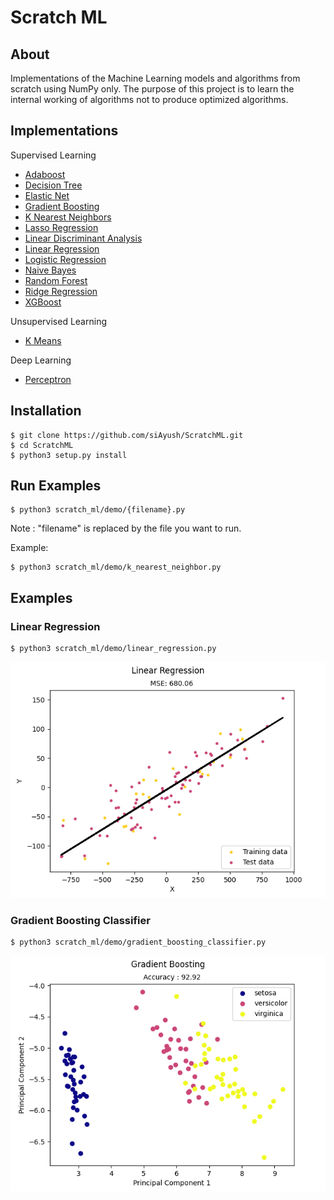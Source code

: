 # Scratch ML


## About 

Implementations of the Machine Learning models and algorithms from scratch using NumPy only.
The purpose of this project is to learn the internal working of algorithms not to produce 
optimized algorithms.


## Implementations

Supervised Learning
* [Adaboost](https://github.com/siAyush/ScratchML/blob/main/scratch_ml/supervised_learning/adaboost.py)
* [Decision Tree](https://github.com/siAyush/ScratchML/blob/main/scratch_ml/supervised_learning/decision_tree.py)
* [Elastic Net](https://github.com/siAyush/ScratchML/blob/main/scratch_ml/supervised_learning/regression.py)
* [Gradient Boosting](https://github.com/siAyush/ScratchML/blob/main/scratch_ml/supervised_learning/gradient_boosting.py)
* [K Nearest Neighbors](https://github.com/siAyush/ScratchML/blob/main/scratch_ml/supervised_learning/knn.py)
* [Lasso Regression](https://github.com/siAyush/ScratchML/blob/main/scratch_ml/supervised_learning/regression.py)
* [Linear Discriminant Analysis](https://github.com/siAyush/ScratchML/blob/main/scratch_ml/supervised_learning/linear_discriminant_analysis.py)
* [Linear Regression](https://github.com/siAyush/ScratchML/blob/main/scratch_ml/supervised_learning/regression.py)
* [Logistic Regression](https://github.com/siAyush/ScratchML/blob/main/scratch_ml/supervised_learning/logistic_regression.py)
* [Naive Bayes](https://github.com/siAyush/ScratchML/blob/main/scratch_ml/supervised_learning/naive_bayes.py)
* [Random Forest](https://github.com/siAyush/ScratchML/blob/main/scratch_ml/supervised_learning/random_forest.py)
* [Ridge Regression](https://github.com/siAyush/ScratchML/blob/main/scratch_ml/supervised_learning/regression.py)
* [XGBoost](https://github.com/siAyush/ScratchML/blob/main/scratch_ml/supervised_learning/xgboost.py)

Unsupervised Learning
* [K Means](https://github.com/siAyush/ScratchML/blob/main/scratch_ml/unsupervised_learning/k_means.py)

Deep Learning
* [Perceptron](https://github.com/siAyush/ScratchML/blob/main/scratch_ml/deepl_learning/perceptron.py)


## Installation

```
$ git clone https://github.com/siAyush/ScratchML.git
$ cd ScratchML
$ python3 setup.py install
```


## Run Examples

```
$ python3 scratch_ml/demo/{filename}.py
```

Note : "filename" is replaced by the file you want to run.

Example: 
```
$ python3 scratch_ml/demo/k_nearest_neighbor.py
```


## Examples

### Linear Regression

```
$ python3 scratch_ml/demo/linear_regression.py 
```
![Linear Regression](./images/linear_regression.png)


### Gradient Boosting Classifier
```
$ python3 scratch_ml/demo/gradient_boosting_classifier.py
```
![Gradient Boosting Classifier](./images/gradient_boosting_classifier.png)
